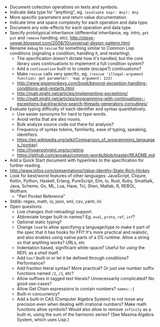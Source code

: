 - Document collection operations on texts and symbols.
- Indicate data type for "anything", eg. `(evaluate expr: Any): Any`
- More specific parameters and return value documentation.
- Indicate time and space complexity for each operation and data type.
- Document any side-effects for each operation and data type.
- Specify prototypical inheritance (differential inheritance, eg. intro, `get` `put` and `remove` handling, etc). http://steve-yegge.blogspot.com/2008/10/universal-design-pattern.html
- Rename `debug` to `rescue` for something similar to Common Lisp conditions (signaling a condition, handling it, and restarting).
  - The specification doesn't dictate how it's handled, but the core library uses continuations to implement a full condition system?
  - Add a `continuation` built-in to create (escape?) continuations?
  - Make `rescue` calls very specific, eg. `(rescue 'illegal-argument function: get parameter: 'map argument: 123)`
  - http://www.gigamonkeys.com/book/beyond-exception-handling-conditions-and-restarts.html
  - http://matt.might.net/articles/implementing-exceptions/
  - http://matt.might.net/articles/programming-with-continuations--exceptions-backtracking-search-threads-generators-coroutines/
- Evaluate typing difficulty of each identifier and syntax quantitatively.
  - Use easier synonyms for hard to type words.
  - Avoid verbs that are also nouns.
  - Bulk analyze source code out there for analysis?
  - Frequency of syntax tokens, familiarity, ease of typing, speaking, identifiers.
  - https://en.wikipedia.org/wiki/Comparison_of_programming_languages_(syntax)
  - http://hyperpolyglot.org/scripting
  - https://github.com/anvaka/common-words/blob/master/README.md
- Add a Quick Start document with hyperlinks to the specification for further reading.
- http://www.infoq.com/presentations/Value-Identity-State-Rich-Hickey
- Look for best/worst features of other languages: JavaScript, Clojure, Kotlin, Python, Haskell, Erlang, PureScript, Elm, Io, Rust, Ruby, Smalltalk, Java, Scheme, Go, ML, Lua, Haxe, Tcl, Shen, Matlab, R, REBOL, Wolfram.
  - "Perl Pocket Reference"
- Stdlib: regex, math, io, json, xml, csv, yaml, ini
- Open questions:
  - Live changes (hot-reloading) support.
  - Abbreviate longer built-in names? Eg. `eval`, `proto`, `ref`, `inf`?
  - Optional static typing?
  - Change `load` to allow specifying a language/type to make it part of the spec that it has hooks for FFI? It's more practical and realistic, and also enables using native parts of a OS runtime. Allow a string so that anything works? URLs, etc
  - Indentation based, significant white-space? Useful for using the REPL as a shell itself.
  - Add `has?` built-in or let it be defined through conditions? Performance?
  - Add fraction literal syntax? More practical? Or just use number suffix functions named `/2`, `/3`, etc?
  - Allow suffixes in tagged text literals? Unnecessarily complicated? No good use-cases?
  - Allow Get Chain expressions to contain numbers? `names::1`
  - Built-in concurrency?
  - Add a built-in CAS (Computer Algebra System) to not loose any precision even when dealing with irrational numbers? Make math functions allow symbols? Would also allow to remove `infinity` as a built-in, using the sum of the harmonic series? (See Maxima Algebra System, which uses Lisp.)
